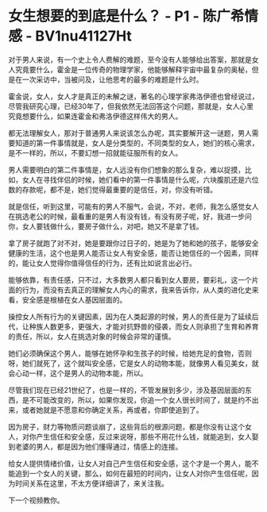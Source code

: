 # 女生想要的到底是什么？ - P1 - 陈广希情感 - BV1nu41127Ht

对于男人来说，有一个史上令人费解的难题，至今没有人能够给出答案，那就是女人究竟要什么，霍金是一位传奇的物理学家，他能够解释宇宙中最复杂的奥秘，但是在一次采访中，当被问及，让他思考的最多的难题是什么时。

霍金说，女人，女人才是真正的未解之谜，著名的心理学家弗洛伊德也曾经说过，尽管我研究心理，已经30年了，但我依然无法回答这个问题，那就是，女人心里究竟想要什么，如果连霍金和弗洛伊德这样伟大的男人。

都无法理解女人，那对于普通男人来说该怎么办呢，其实要解开这一谜题，男人需要知道的第一件事情就是，女人是分类型的，不同类型的女人，她们的核心需求，是不一样的，所以，不要幻想一招就能征服所有的女人。

男人需要明白的第二件事情是，女人远没有你们想象的那么复杂，难以捉摸，比如，女人在寻找伴侣的时候，她们看中的第一件事情是什么呢，六块腹肌还是六位数的存款呢，都不是，她们觉得最重要的是信任，对，你没有听错。

就是信任，听到这里，可能有的男人不服气，会说，不对，老师，我怎么感觉女人在挑选老公的时候，最看重的是男人有没有钱，有没有房子呢，好，我进一步问你，女人要钱做什么，要房子做什么，对吧，她又不是拿了钱。

拿了房子就跑了对不对，她是要跟你过日子的，她是为了她和她的孩子，能够安全健康的生活，这个也是男人能否让女人有安全感，能否让她信任的一个因素，同样的，能让女人觉得你值得信任的行为，还有比如说言出必行。

能够依靠，有责任感，只不过，大多数男人都只看到女人要房，要彩礼，这一个片面的行为，而没有去真正的理解女人内心的需求，我来告诉你，从人类的进化史来看，安全感是根植在女人基因层面的。

操控女人所有行为的关键因素，因为在人类起源的时候，男人的责任是为了延续后代，让种族人数更多，更强大，才能对抗野兽的侵袭，而女人则承担了生育和养育的责任，所以，女人在挑选对象的时候会非常的谨慎。

她们必须确保这个男人，能够在她怀孕和生孩子的时候，给她充足的食物，否则呀，她们就死了，这个就叫安全感，它是女人的动物本能，就像男人看见美女，就会心动一样，这个是男人的动物本能，所以。

尽管我们现在已经21世纪了，也是一样的，不管发展到多少，涉及基因层面的东西，是不可能改变的，所以，如果你发现，你追一个女人很长时间了，就是约不出来，或者她就是不愿意和你确定关系，再或者，你即使追到了。

因为房子，财力等物质问题谈崩了，这些背后的根源问题，都是你没有让这个女人，对你产生信任和安全感，反过来说呀，那些不用花什么钱，就能追到，女人娶到老婆的男人，都是因为他们懂得通过，情感上的连接。

给女人提供情绪价值，让女人对自己产生信任和安全感，这个才是一个男人，能不能追到一个女人的关键，那么，如何在最短的时间内，让女人对你产生信任呢，因为时间关系在这里，不太方便详细讲了，来关注我。

下一个视频教你。